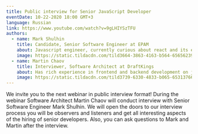 ```yaml
---
title: Public interview for Senior JavaScript Developer
eventDate: 10-22-2020 18:00 GMT+3
language: Russian
link: https://www.youtube.com/watch?v=9gLHIYSzTFU
authors:
  - name: Mark Shulhin
    title: Candidate, Senior Software Engineer at EPAM
    about: Javascript engineer, currently curious about react and its ecosystem. Mostly worked in the eCommerce domain, experienced in developing a component library. Interested in functional programming, ECMAScript standards, library development.
    image: https://static.tildacdn.com/tild3664-3863-4163-b564-656562393762/mark-photo-1.png
  - name: Martin Chaov
    title: Interviewer, Software Architect at DraftKings
    about: Has rich experience in frontend and backend development on javascript based stack.
    image: https://static.tildacdn.com/tild3739-6330-4833-b065-653137663435/Capture1234.PNG
---
```


We invite you to the next webinar in public interview format! During the webinar Software Architect Martin Chaov will conduct interview with Senior Software Engineer Mark Shulhin. We will open the doors to our interview process you will be observers and listeners and get all interesting aspects of the hiring of senior developers. Also, you can ask questions to Mark and Martin after the interview.
